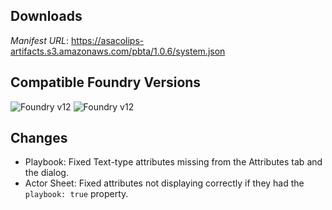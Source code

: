 ## Downloads
_Manifest URL_: https://asacolips-artifacts.s3.amazonaws.com/pbta/1.0.6/system.json

## Compatible Foundry Versions
![Foundry v12](https://img.shields.io/badge/Foundry-v12-green) ![Foundry v12](https://img.shields.io/badge/Foundry-v12-orange)

## Changes
- Playbook: Fixed Text-type attributes missing from the Attributes tab and the dialog.
- Actor Sheet: Fixed attributes not displaying correctly if they had the `playbook: true` property.